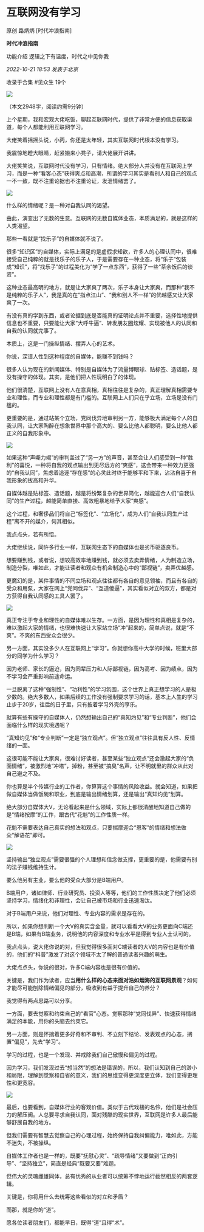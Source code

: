 # 互联网没有学习

原创 路炳炳 [时代冲浪指南]

**时代冲浪指南** 

功能介绍 逻辑之下有温度，时代之中见你我

_2022-10-21 18:53_ _发表于北京_

收录于合集 #见众生 19个

![](https://mmbiz.qpic.cn/mmbiz_jpg/34W4e94e8vefibHtNQokTzsLHl4fRwBlVwY8ApUaboXq2zNE1nNLyibcU2icgNSwUnA8AMtibsMT1pLmwKpMLUArYQ/640?wx_fmt=jpeg&wxfrom=5&wx_lazy=1&wx_co=1)

（本文2948字，阅读约需9分钟）

  

上个星期，我和宏观大佬吃饭，聊起互联网时代，提供了非常方便的信息获取渠道，每个人都能利用互联网学习。

  

大佬笑着摇摇头说，小丙，你还是太年轻，其实互联网时代根本没有学习。

  

我震惊地瞪大眼睛，赶紧搬来小凳子，请大佬展开讲讲。

  

大佬笑笑说，互联网时代没有学习，只有情绪。绝大部分人并没有在互联网上学习，而是一种“看客心态”获得爽点和高潮，所谓的学习其实是看别人和自己的观点一不一致，既不注重论据也不注重论证，发泄情绪罢了。

  

![](https://mmbiz.qpic.cn/mmbiz_png/34W4e94e8vejMImcMlvlEOHcUNib5gTWW1QYUicVoIWCP2B9jTzpvEwjSIX6lbnxDHuLWO8emVXpS986iawwT8XIg/640?wx_fmt=png)

  

什么样的情绪呢？是一种对自我认同的渴望。

  

由此，演变出了无数的生意。互联网的无数自媒体业态，本质满足的，就是这样的人类渴望。

  

那些一看就是“找乐子”的自媒体就不说了。

  

很多“知识区”的自媒体，实际上满足的是虚假求知欲，许多人的心理认同中，很难接受自己纯粹的就是找乐子的乐子人，于是需要存在一种业态，将“乐子”包装成“知识”，将“找乐子”的过程美化为“学了一点东西”，获得了一些“茶余饭后的谈资”。

  

这种业态最高明的地方，就是让大家爽了两次，乐子本身让大家爽，而那种“我不是纯粹的乐子人”，我是真的在“指点江山”、“我和别人不一样”的优越感又让大家爽了一次。

  

有没有真的学到东西，或者论据到底是否能真的证明论点并不重要，选择性地提供信息也不重要，只要能让大家“大呼牛逼”、转发朋友圈炫耀、实现被他人的认同和自我的认同就完事了。

  

本质上，这是一门操纵情绪、摆弄人心的艺术。

  

你说，深谙人性到这种程度的自媒体，能赚不到钱吗？

  

很多人认为现在的新闻媒体、特别是自媒体为了流量博眼球、贴标签、造话题，是没有操守的体现。其实，是他们把人性玩明白了的体现。

  

他们很清楚，互联网上没有人在意真相，真相往往是复杂的，真正理解真相需要专业和理性，而专业和理性都是有门槛的。互联网上人们只在乎立场，立场是没有门槛的。

  

更重要的是，通过站某个立场，党同伐异地审判另一方，能够极大满足每个人的自我认同，让大家陶醉在想象世界中那个高大的、要么比他人都聪明，要么比他人都正义的自我形象中。

  

![](https://mmbiz.qpic.cn/mmbiz_png/34W4e94e8vejMImcMlvlEOHcUNib5gTWWrN7AKqfOoaFZptYcMJx0icF7MmsxgNZwGmsh7NiaKmkmDIgoIb1tK44g/640?wx_fmt=png)

  

如果这种“声嘶力竭”的审判盖过了“另一方”的声音，甚至会让人们感受到一种“胜利”的喜悦，一种将自我的观点输出到无尽远方的“爽感”，这会带来一种效力更强的“自我认同”，焦虑着追逐“存在感”的心灵此时终于能够平和下来，沾沾自喜于自我形象的拔高和升华。

  

自媒体越是贴标签、造话题，越是将纷繁复杂的世界简化，越能迎合人们“自我认同”的生产过程，越能简单直接、高效粗暴地给予大家“爽感”。

  

这个过程，和奢侈品们将自己“标签化”、“立场化”，成为人们“自我认同生产过程”离不开的媒介，何其相似。

  

我点点头，若有所悟。

  

大佬继续说，同许多行业一样，互联网生态下的自媒体也是劣币驱逐良币。

  

想要赚到钱，或者说，想较高效率地赚到钱，就必须去卖弄情绪，人为制造立场，制造分裂，唯如此，才能让读者和观众有机会制造心中的“鄙视链”，卖弄优越感。

  

更魔幻的是，某件事情的不同立场和观点往往都有各自的意见领袖，而且有各自的受众和用泵，大家在网上“党同伐异”、“互道傻逼”，其实看似对立的双方，都是对方获得自我认同感的工具人罢了。

  

![](https://mmbiz.qpic.cn/mmbiz_png/34W4e94e8vejMImcMlvlEOHcUNib5gTWW6J3RwIJLbvrdDUkHwGq4lGyiaJGiaFhNPLyPWdicLjibh20RYGph2wuspw/640?wx_fmt=png)

  

真正专注于专业和理性的自媒体难以生存。一方面，是因为理性和真相是复杂的，难以激起大家的情绪，也很难快速让大家站立场“冲”起来的，简单点说，就是“不爽”。不爽的东西受众会很少。

  

另一方面，其实没多少人在互联网上“学习”。你就想你高中大学的时候，班里大部分的同学为什么学习？

  

因为老师、家长的逼迫，因为同辈压力和人际鄙视链，因为高考、因为绩点，因为不学习会严重影响前途命运。

  

一旦脱离了这种“强制性”、“功利性”的学习氛围，这个世界上真正想学习的人是极少数的。绝大多数人，如果后续的工作没有强制要求学习的话，基本上人生的学习止步于20岁，往后的日子里，只有披着学习外壳的享乐。

  

就算有些有操守的自媒体人，仍然想输出自己的“真知灼见”和“专业判断”，他们会面临什么样的现实境遇呢？

  

“真知灼见”和“专业判断”一定是“独立观点”。但“独立观点”往往具有反人性、反情绪的一面。

  

这很可能不能让大家爽，很难讨好读者，甚至某些“独立观点”还会激起大家的“负面情绪”，被激烈地“冲塔”，掉粉，甚至被“搞臭”名声，让不明就里的群众从此对自己避之不及。

  

你也算是半个传媒行业的工作者，你算算这个事情的风险收益。就会知道，如果把做自媒体当做饭碗和职业，到底是输出情绪划算，还是输出“真知灼见”划算。

  

绝大部分自媒体大V，无论看起来是什么领域，实际上都很清醒地知道自己做的是“情绪按摩”的工作，跟古代“花魁”的工作性质一样。

  

花魁不需要表达自己真实的想法和观点，只要揣摩迎合“恩客”的情绪和想法做朵“解语花”即可。

  

![](https://mmbiz.qpic.cn/mmbiz_png/34W4e94e8vejMImcMlvlEOHcUNib5gTWWVW6eS0a1BG3e02ia4dmAgiaoGSWDZQQoibNswIseibg2GrKNf1V6rhep4A/640?wx_fmt=png)

  

坚持输出“独立观点”需要很强的个人理想和信念做支撑，更重要的是，他需要有别的法子赚钱维持生计。

  

要么他另有主业，要么他的受众大部分是B端用户。

  

B端用户，诸如律师、行业研究员、投资人等等，他们的工作性质决定了他们必须坚持学习，情绪化和非理性，会让自己被市场和行业迅速淘汰。

  

对于B端用户来说，他们对理性、专业内容的需求是存在的。

  

所以，如果你想判断一个大V的真实含金量，就可以看看大V的业务更面向C端还是B端，如果有B端业务，说明他的内容深度和专业水平是得到专业人士认可的。

  

我点点头，说大佬你说的对，但我觉得很多面对C端读者的大V的内容也是有价值的，他们的“科普”激发了对这个领域不太了解的普通读者兴趣的萌生。

大佬点点头，你说的很对，许多C端内容也是很有价值的。

  

关键是，我们作为读者，应当**用什么样的心态来面对浩如烟海的互联网景观**？如何才能尽可能刨除情绪偏见的部分，吸收到有益于提升自己的养分？

  

我觉得有两点思路可以分享。

  

一方面，要去觉察和约束自己的“看官”心态。觉察那种“党同伐异”、快速获得情绪满足的本能，用你的头脑去约束它。

  

另一方面，则是怀揣着更多好奇和不审判、不立刻下结论、发表观点的心态，搁置“偏见”，先去“学习”。

  

学习的过程，也是一个发现、并戒除我们自己傲慢和偏见的过程。

  

因为学习，我们发现过去“想当然”的想法是错误的，所以，我们认知到自己的渺小和局限，理解到觉察和自省的意义，我们的思维变得更深度更立体，我们变得更理性和更宽容。

  

![](https://mmbiz.qpic.cn/mmbiz_png/34W4e94e8vejMImcMlvlEOHcUNib5gTWWpAiaWbCUsTLNhKedfv35S27EQIb7lJibNqicAS8r4IWy9sOcpsh4uCu9g/640?wx_fmt=png)

  

最后，也要看到，自媒体行业的客观价值。类似于古代戏楼的名伶，他们是社会压力的解压阀。人总要寻求自我认同，面对残酷的现实世界，互联网是许多人最后能够舒展自我的地方。

  

但我们需要有智慧去觉察自己的心理过程，始终保持自我纠偏能力，唯如此，方能不迷失，不被操纵。

  

自媒体工作者也是一样的，既要“抚慰心灵”、“疏导情绪”又要做到“正向引导”、“坚持独立”，简直是经典“既要又要”难题。

  

但伟大的灵魂雌雄同体，总有优秀的从业者可以统筹不悖地运行截然相反的两套逻辑。

  

关键是，你将用什么去统筹这些看似的对立和矛盾？

  

而那，就是你的“道”。

  

愿各位读者朋友们，都能早日，既得“道”且得“术”。